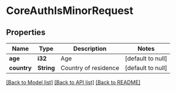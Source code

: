 # CoreAuthIsMinorRequest

## Properties

Name | Type | Description | Notes
------------ | ------------- | ------------- | -------------
**age** | **i32** | Age | [default to null]
**country** | **String** | Country of residence | [default to null]

[[Back to Model list]](../README.md#documentation-for-models) [[Back to API list]](../README.md#documentation-for-api-endpoints) [[Back to README]](../README.md)


